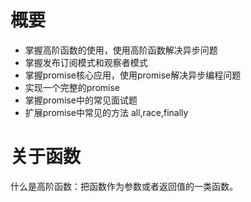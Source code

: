 # 概要

* 掌握高阶函数的使用，使用高阶函数解决异步问题
* 掌握发布订阅模式和观察者模式
* 掌握promise核心应用，使用promise解决异步编程问题
* 实现一个完整的promise
* 掌握promise中的常见面试题
* 扩展promise中常见的方法 all,race,finally

# 关于函数

什么是高阶函数：把函数作为参数或者返回值的一类函数。